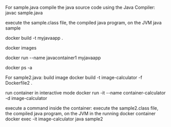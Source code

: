 
For sample.java
compile the java source code using the Java Compiler:
javac sample.java


execute the sample.class file, the compiled java program, on the JVM
java sample 

docker build -t myjavaapp .

docker images

docker run --name javacontainer1 myjavaapp

docker ps -a

For sample2.java:
build image
docker build -t image-calculator -f Dockerfile2 .

run container in interactive mode
docker run -it --name container-calculator -d image-calculator

execute a command inside the container: execute the sample2.class file, the compiled java program, on the JVM in the running docker container
docker exec -it image-calculator java sample2



